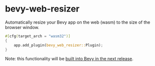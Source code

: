 # bevy-web-resizer

Automatically resize your Bevy app on the web (wasm) to the size of the browser window.

```rust
#[cfg(target_arch = "wasm32")]
{
    app.add_plugin(bevy_web_resizer::Plugin);
}
```

Note: this functionality will be [built into Bevy in the next release](https://github.com/bevyengine/bevy/commit/fed93a0edce9d66586dc70c1207a2092694b9a7d).


